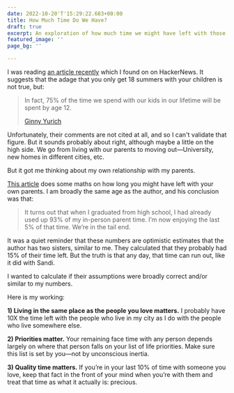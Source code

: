 ```yaml
---
date: 2022-10-20'T'15:29:22.683+00:00
title: How Much Time Do We Have?
draft: true
excerpt: An exploration of how much time we might have left with those we love.
featured_image: ''
page_bg: ''

---
```

I was reading [an article recently](https://www.1000hoursoutside.com/blog/time-with-kids-before-age-12) which I found on on HackerNews. It suggests that the adage that you only get 18 summers with your children is not true, but:

> In fact, 75% of the time we spend with our kids in our lifetime will be spent by age 12.
>
> [Ginny Yurich](https://www.1000hoursoutside.com/blog?author=5f0097c8d69fb34bbd521794)

Unfortunately, their comments are not cited at all, and so I can't validate that figure. But it sounds probably about right, although maybe a little on the high side. We go from living with our parents to moving out—University, new homes in different cities, etc.

But it got me thinking about my own relationship with my parents.

[This article](https://waitbutwhy.com/2015/12/the-tail-end.html) does some maths on how long you might have left with your own parents. I am broadly the same age as the author, and his conclusion was that:

> It turns out that when I graduated from high school, I had already used up 93% of my in-person parent time. I’m now enjoying the last 5% of that time. We’re in the tail end.

It was a quiet reminder that these numbers are optimistic estimates that the author has two sisters, similar to me. They calculated that they probably had 15% of their time left. But the truth is that any day, that time can run out, like it did with Sandi.

I wanted to calculate if their assumptions were broadly correct and/or similar to my numbers.

Here is my working:

**1) Living in the same place as the people you love matters.** I probably have 10X the time left with the people who live in my city as I do with the people who live somewhere else.

**2) Priorities matter.** Your remaining face time with any person depends largely on where that person falls on your list of life priorities. Make sure this list is set by you—not by unconscious inertia.

**3) Quality time matters.** If you’re in your last 10% of time with someone you love, keep that fact in the front of your mind when you’re with them and treat that time as what it actually is: precious.